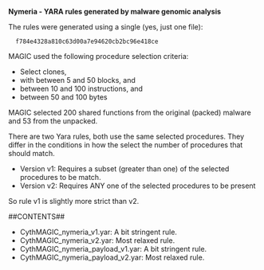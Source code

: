 **Nymeria - YARA rules generated by malware genomic analysis**

The rules were generated using a single (yes, just one file):

      f784e4328a810c63d00a7e94620cb2bc96e418ce

MAGIC used the following procedure selection criteria:

   - Select clones,
   - with between 5 and 50 blocks, and
   - between 10 and 100 instructions, and
   - between 50 and 100 bytes

MAGIC selected 200 shared functions from the original (packed) malware and 53 from the unpacked.

There are two Yara rules, both use the same selected procedures. They differ in the conditions in how the select the number of procedures that should match.
   - Version v1: Requires a subset (greater than one) of the  selected procedures to be match.
   - Version v2: Requires ANY one of the selected procedures to be present

So rule v1 is slightly more strict than v2. 

##CONTENTS##

   - CythMAGIC_nymeria_v1.yar: A bit stringent rule. 
   - CythMAGIC_nymeria_v2.yar: Most relaxed rule.
   - CythMAGIC_nymeria_payload_v1.yar: A bit stringent rule. 
   - CythMAGIC_nymeria_payload_v2.yar: Most relaxed rule.
   



